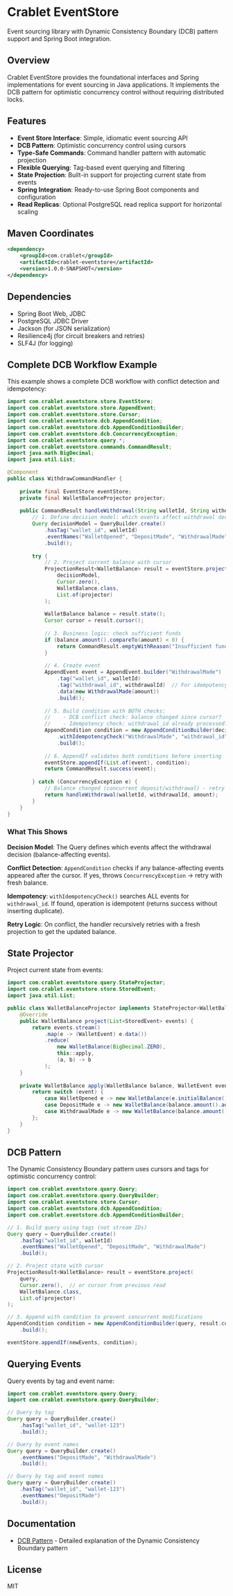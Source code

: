 # Crablet EventStore

Event sourcing library with Dynamic Consistency Boundary (DCB) pattern support and Spring Boot integration.

## Overview

Crablet EventStore provides the foundational interfaces and Spring implementations for event sourcing in Java applications. It implements the DCB pattern for optimistic concurrency control without requiring distributed locks.

## Features

- **Event Store Interface**: Simple, idiomatic event sourcing API
- **DCB Pattern**: Optimistic concurrency control using cursors
- **Type-Safe Commands**: Command handler pattern with automatic projection
- **Flexible Querying**: Tag-based event querying and filtering
- **State Projection**: Built-in support for projecting current state from events
- **Spring Integration**: Ready-to-use Spring Boot components and configuration
- **Read Replicas**: Optional PostgreSQL read replica support for horizontal scaling

## Maven Coordinates

```xml
<dependency>
    <groupId>com.crablet</groupId>
    <artifactId>crablet-eventstore</artifactId>
    <version>1.0.0-SNAPSHOT</version>
</dependency>
```

## Dependencies

- Spring Boot Web, JDBC
- PostgreSQL JDBC Driver
- Jackson (for JSON serialization)
- Resilience4j (for circuit breakers and retries)
- SLF4J (for logging)

## Complete DCB Workflow Example

This example shows a complete DCB workflow with conflict detection and idempotency:

```java
import com.crablet.eventstore.store.EventStore;
import com.crablet.eventstore.store.AppendEvent;
import com.crablet.eventstore.store.Cursor;
import com.crablet.eventstore.dcb.AppendCondition;
import com.crablet.eventstore.dcb.AppendConditionBuilder;
import com.crablet.eventstore.dcb.ConcurrencyException;
import com.crablet.eventstore.query.*;
import com.crablet.eventstore.commands.CommandResult;
import java.math.BigDecimal;
import java.util.List;

@Component
public class WithdrawCommandHandler {
    
    private final EventStore eventStore;
    private final WalletBalanceProjector projector;
    
    public CommandResult handleWithdrawal(String walletId, String withdrawalId, BigDecimal amount) {
        // 1. Define decision model: which events affect withdrawal decision?
        Query decisionModel = QueryBuilder.create()
            .hasTag("wallet_id", walletId)
            .eventNames("WalletOpened", "DepositMade", "WithdrawalMade")
            .build();
        
        try {
            // 2. Project current balance with cursor
            ProjectionResult<WalletBalance> result = eventStore.project(
                decisionModel,
                Cursor.zero(),
                WalletBalance.class,
                List.of(projector)
            );
            
            WalletBalance balance = result.state();
            Cursor cursor = result.cursor();
            
            // 3. Business logic: check sufficient funds
            if (balance.amount().compareTo(amount) < 0) {
                return CommandResult.emptyWithReason("Insufficient funds");
            }
            
            // 4. Create event
            AppendEvent event = AppendEvent.builder("WithdrawalMade")
                .tag("wallet_id", walletId)
                .tag("withdrawal_id", withdrawalId)  // For idempotency
                .data(new WithdrawalMade(amount))
                .build();
            
            // 5. Build condition with BOTH checks:
            //    - DCB conflict check: balance changed since cursor?
            //    - Idempotency check: withdrawal_id already processed?
            AppendCondition condition = new AppendConditionBuilder(decisionModel, cursor)
                .withIdempotencyCheck("WithdrawalMade", "withdrawal_id", withdrawalId)
                .build();
            
            // 6. AppendIf validates both conditions before inserting
            eventStore.appendIf(List.of(event), condition);
            return CommandResult.success(event);
            
        } catch (ConcurrencyException e) {
            // Balance changed (concurrent deposit/withdrawal) - retry with fresh state
            return handleWithdrawal(walletId, withdrawalId, amount);
        }
    }
}
```

### What This Shows

**Decision Model**: The Query defines which events affect the withdrawal decision (balance-affecting events).

**Conflict Detection**: `AppendCondition` checks if any balance-affecting events appeared after the cursor. If yes, throws `ConcurrencyException` → retry with fresh balance.

**Idempotency**: `withIdempotencyCheck()` searches ALL events for `withdrawal_id`. If found, operation is idempotent (returns success without inserting duplicate).

**Retry Logic**: On conflict, the handler recursively retries with a fresh projection to get the updated balance.

## State Projector

Project current state from events:

```java
import com.crablet.eventstore.query.StateProjector;
import com.crablet.eventstore.store.StoredEvent;
import java.util.List;

public class WalletBalanceProjector implements StateProjector<WalletBalance> {
    @Override
    public WalletBalance project(List<StoredEvent> events) {
        return events.stream()
            .map(e -> (WalletEvent) e.data())
            .reduce(
                new WalletBalance(BigDecimal.ZERO), 
                this::apply, 
                (a, b) -> b
            );
    }
    
    private WalletBalance apply(WalletBalance balance, WalletEvent event) {
        return switch (event) {
            case WalletOpened e -> new WalletBalance(e.initialBalance());
            case DepositMade e -> new WalletBalance(balance.amount().add(e.amount()));
            case WithdrawalMade e -> new WalletBalance(balance.amount().subtract(e.amount()));
        };
    }
}
```

## DCB Pattern

The Dynamic Consistency Boundary pattern uses cursors and tags for optimistic concurrency control:

```java
import com.crablet.eventstore.query.Query;
import com.crablet.eventstore.query.QueryBuilder;
import com.crablet.eventstore.store.Cursor;
import com.crablet.eventstore.dcb.AppendCondition;
import com.crablet.eventstore.dcb.AppendConditionBuilder;

// 1. Build query using tags (not stream IDs)
Query query = QueryBuilder.create()
    .hasTag("wallet_id", walletId)
    .eventNames("WalletOpened", "DepositMade", "WithdrawalMade")
    .build();

// 2. Project state with cursor
ProjectionResult<WalletBalance> result = eventStore.project(
    query,
    Cursor.zero(),  // or cursor from previous read
    WalletBalance.class,
    List.of(projector)
);

// 3. Append with condition to prevent concurrent modifications
AppendCondition condition = new AppendConditionBuilder(query, result.cursor())
    .build();

eventStore.appendIf(newEvents, condition);
```

## Querying Events

Query events by tag and event name:

```java
import com.crablet.eventstore.query.Query;
import com.crablet.eventstore.query.QueryBuilder;

// Query by tag
Query query = QueryBuilder.create()
    .hasTag("wallet_id", "wallet-123")
    .build();

// Query by event names
Query query = QueryBuilder.create()
    .eventNames("DepositMade", "WithdrawalMade")
    .build();

// Query by tag and event names
Query query = QueryBuilder.create()
    .hasTag("wallet_id", "wallet-123")
    .eventNames("DepositMade")
    .build();
```

## Documentation

- [DCB Pattern](docs/DCB_AND_CRABLET.md) - Detailed explanation of the Dynamic Consistency Boundary pattern

## License

MIT

